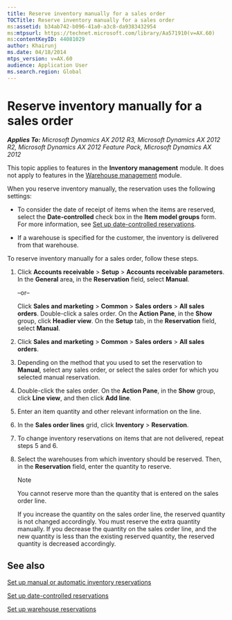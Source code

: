 ```yaml
---
title: Reserve inventory manually for a sales order
TOCTitle: Reserve inventory manually for a sales order
ms:assetid: b34ab742-b096-41a0-a3c8-da9383432954
ms:mtpsurl: https://technet.microsoft.com/library/Aa571910(v=AX.60)
ms:contentKeyID: 44081029
author: Khairunj
ms.date: 04/18/2014
mtps_version: v=AX.60
audience: Application User
ms.search.region: Global
---
```


# Reserve inventory manually for a sales order 


_**Applies To:** Microsoft Dynamics AX 2012 R3, Microsoft Dynamics AX 2012 R2, Microsoft Dynamics AX 2012 Feature Pack, Microsoft Dynamics AX 2012_

This topic applies to features in the **Inventory management** module. It does not apply to features in the [Warehouse management](warehouse-management.md) module.

When you reserve inventory manually, the reservation uses the following settings:

  - To consider the date of receipt of items when the items are reserved, select the **Date-controlled** check box in the **Item model groups** form. For more information, see [Set up date-controlled reservations](set-up-date-controlled-reservations.md).

  - If a warehouse is specified for the customer, the inventory is delivered from that warehouse.

To reserve inventory manually for a sales order, follow these steps.

1.  Click **Accounts receivable** \> **Setup** \> **Accounts receivable parameters**. In the **General** area, in the **Reservation** field, select **Manual**.
    
    –or–
    
    Click **Sales and marketing** \> **Common** \> **Sales orders** \> **All sales orders**. Double-click a sales order. On the **Action Pane**, in the **Show** group, click **Headier view**. On the **Setup** tab, in the **Reservation** field, select **Manual**.

2.  Click **Sales and marketing** \> **Common** \> **Sales orders** \> **All sales orders**.

3.  Depending on the method that you used to set the reservation to **Manual**, select any sales order, or select the sales order for which you selected manual reservation.

4.  Double-click the sales order. On the **Action Pane**, in the **Show** group, click **Line view**, and then click **Add line**.

5.  Enter an item quantity and other relevant information on the line.

6.  In the **Sales order lines** grid, click **Inventory** \> **Reservation**.

7.  To change inventory reservations on items that are not delivered, repeat steps 5 and 6.

8.  Select the warehouses from which inventory should be reserved. Then, in the **Reservation** field, enter the quantity to reserve.
    

    > [!NOTE]
    > <P>You cannot reserve more than the quantity that is entered on the sales order line.</P>
    > <P>If you increase the quantity on the sales order line, the reserved quantity is not changed accordingly. You must reserve the extra quantity manually. If you decrease the quantity on the sales order line, and the new quantity is less than the existing reserved quantity, the reserved quantity is decreased accordingly.</P>



## See also

[Set up manual or automatic inventory reservations](set-up-manual-or-automatic-inventory-reservations.md)

[Set up date-controlled reservations](set-up-date-controlled-reservations.md)

[Set up warehouse reservations](set-up-warehouse-reservations.md)

  


